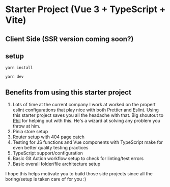 # Starter Project (Vue 3 + TypeScript + Vite)
## Client Side (SSR version coming soon?)
## setup
`yarn install`

`yarn dev`

## Benefits from using this starter project
1. Lots of time at the current company I work at worked on the propert eslint configurations that play nice with both Prettier and Eslint. Using this starter project saves you all the headache with that. Big shoutout to [Phil](https://github.com/philwhln) for helping out with this. He's a wizard at solving any problem you throw at him.
2. Pinia store setup
3. Router setup with 404 page catch
4. Testing for JS functions and Vue components with TypeScript make for even better quality testing practices
5. TypeScript support/configuration
6. Basic Git Action workflow setup to check for linting/test errors
7. Basic overall folder/file architecture setup

I hope this helps motivate you to build those side projects since all the boring/setup is taken care of for you :)
